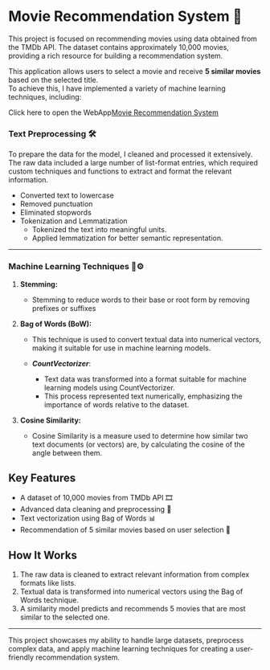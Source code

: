 # Movie Recommendation System 🎥  

This project is focused on recommending movies using data obtained from the TMDb API. The dataset contains approximately 10,000 movies, providing a rich resource for building a recommendation system.  

This application allows users to select a movie and receive **5 similar movies** based on the selected title.  
To achieve this, I have implemented a variety of machine learning techniques, including:  

Click here to open the WebApp[Movie Recommendation System](https://movies-recommendation-models.streamlit.app/)

### Text Preprocessing 🛠️
To prepare the data for the model, I cleaned and processed it extensively. The raw data included a large number of list-format entries, which required custom techniques and functions to extract and format the relevant information.

- Converted text to lowercase 
- Removed punctuation 
- Eliminated stopwords   
- Tokenization and Lemmatization   
  - Tokenized the text into meaningful units.  
  - Applied lemmatization for better semantic representation.  
---
### Machine Learning Techniques 🔩⚙️
1. **Stemming:**
    - Stemming to reduce words to their base or root form by removing prefixes or suffixes

2. **Bag of Words (BoW):**
    - This technique is used to convert textual data into numerical vectors, making it suitable for use in machine learning models.

    - ***CountVectorizer***: 
        - Text data was transformed into a format suitable for machine learning models using CountVectorizer.  
        - This process represented text numerically, emphasizing the importance of words relative to the dataset.  

3. **Cosine Similarity:**
    - Cosine Similarity is a measure used to determine how similar two text documents (or vectors) are, by calculating the cosine of the angle between them.

## Key Features  

- A dataset of 10,000 movies from TMDb API 🎞️  
- Advanced data cleaning and preprocessing 🧹  
- Text vectorization using Bag of Words 📊  
- Recommendation of 5 similar movies based on user selection 🤖  

## How It Works  

1. The raw data is cleaned to extract relevant information from complex formats like lists.  
2. Textual data is transformed into numerical vectors using the Bag of Words technique.  
3. A similarity model predicts and recommends 5 movies that are most similar to the selected one.  

---

This project showcases my ability to handle large datasets, preprocess complex data, and apply machine learning techniques for creating a user-friendly recommendation system.  
